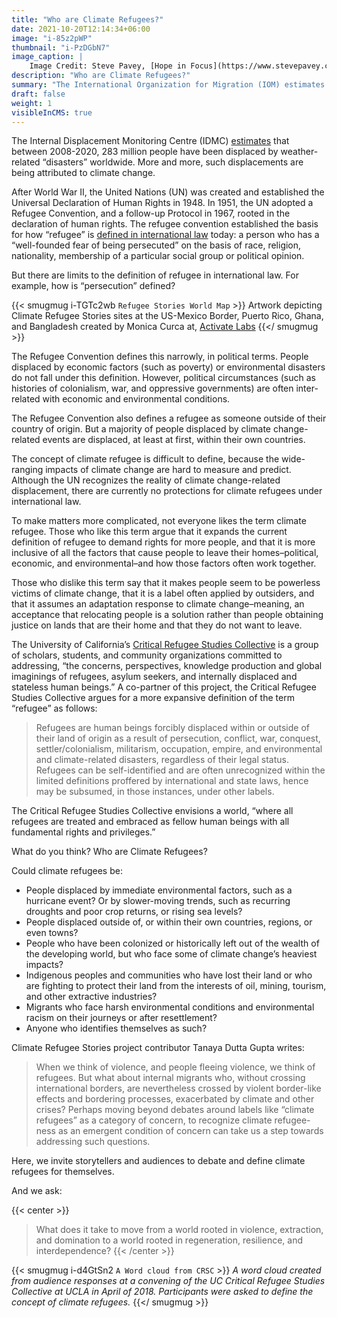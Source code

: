 ```yaml
---
title: "Who are Climate Refugees?"
date: 2021-10-20T12:14:34+06:00
image: "i-85z2pWP"
thumbnail: "i-PzDGbN7"
image_caption: |
    Image Credit: Steve Pavey, [Hope in Focus](https://www.stevepavey.com/index)
description: "Who are Climate Refugees?"
summary: "The International Organization for Migration (IOM) estimates that in 2019, 25 million people were displaced by climate change-related events."
draft: false
weight: 1
visibleInCMS: true
---
```


The Internal Displacement Monitoring Centre (IDMC) [estimates](https://www.internal-displacement.org/database/displacement-data) that between 2008-2020, 283 million people have been displaced by weather-related “disasters” worldwide. More and more, such displacements are being attributed to climate change.


After World War II, the United Nations (UN) was created and established the Universal Declaration of Human Rights in 1948. In 1951, the UN adopted a Refugee Convention, and a follow-up Protocol in 1967, rooted in the declaration of human rights. The refugee convention established the basis for how “refugee” is [defined in international law](https://www.unhcr.org/5aa290937.pdf) today: a person who has a “well-founded fear of being persecuted” on the basis of race, religion, nationality, membership of a particular social group or political opinion.


But there are limits to the definition of refugee in international law. For example, how is “persecution” defined?

{{< smugmug i-TGTc2wb `Refugee Stories World Map` >}}
Artwork depicting Climate Refugee Stories sites at the US-Mexico Border, Puerto Rico, Ghana, and Bangladesh created by Monica Curca at, [Activate Labs](http://www.activatelabs.org/)
{{</ smugmug >}}


The Refugee Convention defines this narrowly, in political terms. People displaced by economic factors (such as poverty) or environmental disasters do not fall under this definition. However, political circumstances (such as histories of colonialism, war, and oppressive governments) are often inter-related with economic and environmental conditions.


The Refugee Convention also defines a refugee as someone outside of their country of origin. But a majority of people displaced by climate change-related events are displaced, at least at first, within their own countries.


The concept of climate refugee is difficult to define, because the wide-ranging impacts of climate change are hard to measure and predict. Although the UN recognizes the reality of climate change-related displacement, there are currently no protections for climate refugees under international law.


To make matters more complicated, not everyone likes the term climate refugee.
Those who like this term argue that it expands the current definition of refugee to demand rights for more people, and that it is more inclusive of all the factors that cause people to leave their homes–political, economic, and environmental–and how those factors often work together.


Those who dislike this term say that it makes people seem to be powerless victims of climate change, that it is a label often applied by outsiders, and that it assumes an adaptation response to climate change–meaning, an acceptance that relocating people is a solution rather than people obtaining justice on lands that are their home and that they do not want to leave.


The University of California’s [Critical Refugee Studies Collective](https://criticalrefugeestudies.com/) is a group of scholars, students, and community organizations committed to addressing, “the concerns, perspectives, knowledge production and global imaginings of refugees, asylum seekers, and internally displaced and stateless human beings.” A co-partner of this project, the Critical Refugee Studies Collective argues for a more expansive definition of the term “refugee” as follows:

> Refugees are human beings forcibly displaced within or outside of their land of origin as a result of persecution, conflict, war, conquest, settler/colonialism, militarism, occupation, empire, and environmental and climate-related disasters, regardless of their legal status. Refugees can be self-identified and are often unrecognized within the limited definitions proffered by international and state laws, hence may be subsumed, in those instances, under other labels.

The Critical Refugee Studies Collective envisions a world, “where all refugees are treated and embraced as fellow human beings with all fundamental rights and privileges.”  

What do you think? Who are Climate Refugees?


Could climate refugees be:

- People displaced by immediate environmental factors, such as a hurricane event? Or by slower-moving trends, such as recurring droughts and poor crop returns, or rising sea levels?
- People displaced outside of, or within their own countries, regions, or even towns?
- People who have been colonized or historically left out of the wealth of the developing world, but who face some of climate change’s heaviest impacts?
- Indigenous peoples and communities who have lost their land or who are fighting to protect their land from the interests of oil, mining, tourism, and other extractive industries?
- Migrants who face harsh environmental conditions and environmental racism on their journeys or after resettlement?
- Anyone who identifies themselves as such?

Climate Refugee Stories project contributor Tanaya Dutta Gupta writes:
> When we think of violence, and people fleeing violence, we think of refugees. But
what about internal migrants who, without crossing international borders, are nevertheless crossed by violent border-like effects and bordering processes, exacerbated by climate and other crises? Perhaps moving beyond debates around labels like “climate refugees” as a category of concern, to recognize climate refugee-ness as an emergent condition of concern can take us a step towards addressing such questions.

Here, we invite storytellers and audiences to debate and define climate refugees for themselves.

And we ask:

{{< center >}}  
> What does it take to move from a world rooted in violence, extraction, and domination to a world rooted in regeneration, resilience, and interdependence?
{{< /center >}}

{{< smugmug i-d4GtSn2 `A Word cloud from CRSC` >}}
*A word cloud created from audience responses at a convening of the UC Critical Refugee Studies Collective at UCLA in April of 2018.
Participants were asked to define the concept of climate refugees.*
{{</ smugmug >}}
